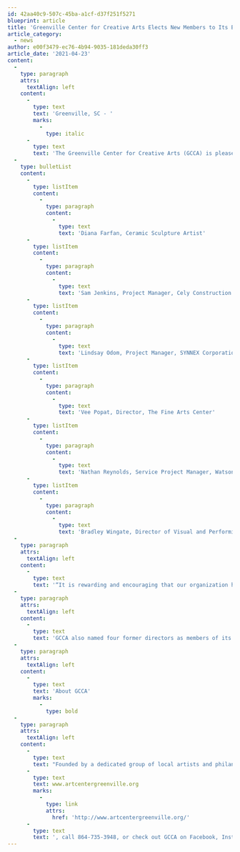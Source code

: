 ```yaml
---
id: 42aa40c9-507c-45ba-a1cf-d37f251f5271
blueprint: article
title: 'Greenville Center for Creative Arts Elects New Members to Its Board of Directors'
article_category:
  - news
author: e00f3479-ec76-4b94-9035-181deda30ff3
article_date: '2021-04-23'
content:
  -
    type: paragraph
    attrs:
      textAlign: left
    content:
      -
        type: text
        text: 'Greenville, SC - '
        marks:
          -
            type: italic
      -
        type: text
        text: 'The Greenville Center for Creative Arts (GCCA) is pleased to announce six new members elected to its board of directors.'
  -
    type: bulletList
    content:
      -
        type: listItem
        content:
          -
            type: paragraph
            content:
              -
                type: text
                text: 'Diana Farfan, Ceramic Sculpture Artist'
      -
        type: listItem
        content:
          -
            type: paragraph
            content:
              -
                type: text
                text: 'Sam Jenkins, Project Manager, Cely Construction'
      -
        type: listItem
        content:
          -
            type: paragraph
            content:
              -
                type: text
                text: 'Lindsay Odom, Project Manager, SYNNEX Corporation'
      -
        type: listItem
        content:
          -
            type: paragraph
            content:
              -
                type: text
                text: 'Vee Popat, Director, The Fine Arts Center'
      -
        type: listItem
        content:
          -
            type: paragraph
            content:
              -
                type: text
                text: 'Nathan Reynolds, Service Project Manager, Watson Electric'
      -
        type: listItem
        content:
          -
            type: paragraph
            content:
              -
                type: text
                text: 'Bradley Wingate, Director of Visual and Performing Arts, Greenville County Schools'
  -
    type: paragraph
    attrs:
      textAlign: left
    content:
      -
        type: text
        text: '“It is rewarding and encouraging that our organization has attracted such a diverse and talented slate of new directors to help us expand our mission and achieve our goals,” says Kim Fabian, GCCA’s Executive Director. “While 2020 had its challenges, it also allowed us to pause and reflect on GCCA’s imprint and potential in the Greenville community. Our 2021 board will be poised to create a new strategic plan that will help to ensure long-term sustainability and foster meaningful economic and outreach impact through the education, advancement, and promotion of the visual arts.”'
  -
    type: paragraph
    attrs:
      textAlign: left
    content:
      -
        type: text
        text: 'GCCA also named four former directors as members of its Founder’s Circle: artists Randy Armstrong and Carrie Burns Brown, and business leaders Bryant Brown of GMKA and J. Earle Furman Jr. of NAI Earle Furman. This distinction recognizes these GCCA leaders and founders for their vision and commitment to the organization.'
  -
    type: paragraph
    attrs:
      textAlign: left
    content:
      -
        type: text
        text: 'About GCCA'
        marks:
          -
            type: bold
  -
    type: paragraph
    attrs:
      textAlign: left
    content:
      -
        type: text
        text: "Founded by a dedicated group of local artists and philanthropists, Greenville Center for Creative Arts opened in May 2015 as a community hub for the visual arts. A 501(c)(3) non-profit organization, its mission is to enrich the cultural fabric of the community through visual arts promotion, education, and inspiration. GCCA provides arts education to more than 900 people each year, as well as showcases local artists, and nurtures appreciation and enjoyment in the arts. It houses artists' studios, an emerging artists’ fellowship, exhibitions, free community programs, and classes for all ages. For more information, visit "
      -
        type: text
        text: www.artcentergreenville.org
        marks:
          -
            type: link
            attrs:
              href: 'http://www.artcentergreenville.org/'
      -
        type: text
        text: ', call 864-735-3948, or check out GCCA on Facebook, Instagram, and YouTube.'
---
```

